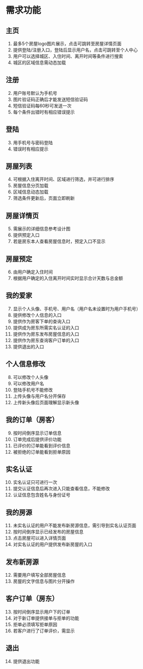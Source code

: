 # 需求功能

## 主页

1. 最多5个房屋logo图片展示，点击可跳转至房屋详情页面
1. 提供登陆/注册入口，登陆后显示用户名，点击可跳转至个人中心
1. 用户可以选择城区、入住时间、离开时间等条件进行搜索
1. 城区的区域信息需动态加载

## 注册

2. 用户账号默认为手机号
2. 图片验证码正确后才能发送短信验证码
2. 短信验证码每60秒可发送一次
2. 每个条件出错时有相应错误提示

## 登陆

3. 用手机号与密码登陆
3. 错误时有相应提示

## 房屋列表

4. 可根据入住离开时间、区域进行筛选，并可进行排序
4. 房屋信息分页加载
4. 区域信息动态加载
4. 筛选条件更新后，页面立即刷新

## 房屋详情页

5. 需展示的详细信息参考设计图
5. 提供预定入口
5. 若是房东本人查看房屋信息时，预定入口不显示

## 房屋预定
6. 由用户确定入住时间
6. 根据用户确定的入住离开时间实时显示合计天数与总金额

## 我的爱家
7. 显示个人头像、手机号、用户名（用户名未设置时为用户手机号）
7. 提供修改个人信息的入口
7. 提供作为房客下单的查询入口
7. 提供成为房东所需实名认证的入口
7. 提供作为房东发布房屋信息的入口
7. 提供作为房东查询客户订单的入口
7. 提供退出的入口

## 个人信息修改
8. 可以修改个人头像
8. 可以修改用户名
8. 登陆手机号不能修改
8. 上传头像与用户名分开保存
8. 上传新头像后页面理解显示新头像

## 我的订单（房客）
9. 按时间倒序显示订单信息
9. 订单完成后提供评价功能
9. 已评价的订单能看到评价信息
9. 被拒绝的订单能看到拒单原因

## 实名认证
10. 实名认证只可进行一次
10. 提交认证信息后再次进入只能查看信息，不能修改
10. 认证信息包含姓名与身份证号

## 我的房源
11. 未实名认证的用户不能发布新房源信息，需引导到实名认证页面
11. 按时间倒序显示已经发布的房屋信息
11. 点击房屋可以进入详情页面
11. 对实名认证的用户提供发布新房屋的入口

## 发布新房源
12. 需要用户填写全部房屋信息
12. 房屋的文字信息与图片分开操作

## 客户订单（房东）
13. 按时间倒序显示用户下的订单
13. 对于新订单提供接单与拒单的功能
13. 拒单必须填写拒单原因
13. 若客户进行了订单评价，需显示

## 退出
14. 提供退出功能